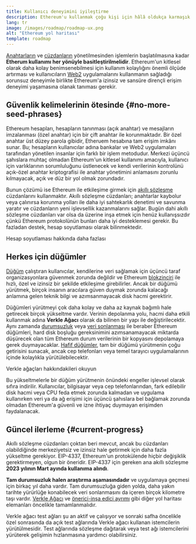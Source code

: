 ```yaml
---
title: Kullanıcı deneyimini iyileştirme
description: Ethereum'u kullanmak çoğu kişi için hâlâ oldukça karmaşık. Kitlesel kullanımı teşvik etmek için Ethereum, giriş engellerini büyük ölçüde azaltmalıdır - kullanıcılar, Ethereum'a merkeziyetsiz, izinsiz ve sansüre dirençli erişimin avantajlarından yararlanmalıdır; ancak bu, geleneksel bir web2 uygulamasını kullanmak kadar sorunsuz olmalıdır.
lang: tr
image: /images/roadmap/roadmap-ux.png
alt: "Ethereum yol haritası"
template: roadmap
---
```


[Anahtarların](/glossary/#key) ve [cüzdanların](/glossary/#wallet) yönetilmesinden işlemlerin başlatılmasına kadar **Etherum kullanımı her yönüyle basitleştirilmelidir**. Ethereum'un kitlesel olarak daha kolay benimsenebilmesi için kullanım kolaylığını önemli ölçüde artırması ve kullanıcıların [Web2](/glossary/#web2) uygulamalarını kullanmanın sağladığı sorunsuz deneyimle birlikte Ethereum'a izinsiz ve sansüre dirençli erişim deneyimi yaşamasına olanak tanıması gerekir.

## Güvenlik kelimelerinin ötesinde {#no-more-seed-phrases}

Ethereum hesapları, hesapların tanınması (açık anahtar) ve mesajların imzalanması (özel anahtar) için bir çift anahtar ile korunmaktadır. Bir özel anahtar üst düzey parola gibidir, Etheruem hesabına tam erişim imkânı sunar. Bu; hesapların kullanıcılar adına bankalar ve Web2 uygulamaları tarafından yönetilen insanlar için farklı bir işlem metodudur. Merkezi üçüncü şahıslara muhtaç olmadan Ethereum'un kitlesel kullanımı amacıyla, kullanıcı için varlıklarının sorumluluğunu üstlenecek ve kendi verilerinin kontrolünü açık-özel anahtar kriptografisi ile anahtar yönetimini anlamasını zorunlu kılmayacak, açık ve düz bir yol olmak zorundadır.

Bunun çözümü ise Ethereum ile etkileşime girmek için [akıllı sözleşme](/glossary/#smart-contract) cüzdanlarını kullanmaktır. Akıllı sözleşme cüzdanları; anahtarlar kaybolur veya çalınırsa korunma yolları ile daha iyi sahtekarlık denetimi ve savunma yaratır ve cüzdanların yeni işlevsellik kazanmalarını sağlar. Bugün dahi akıllı sözleşme cüzdanları var olsa da üzerine inşa etmek için henüz kullanışsızdır çünkü Ethereum protokolünün bunları daha iyi desteklemesi gerekir. Bu fazladan destek, hesap soyutlaması olarak bilinmektedir.

<ButtonLink variant="outline-color" href="/roadmap/account-abstraction/">Hesap soyutlaması hakkında daha fazlası</ButtonLink>

## Herkes için düğümler

[Düğüm](/glossary/#node) çalıştıran kullanıcılar, kendilerine veri sağlamak için üçüncü taraf organizasyonlara güvenmek zorunda değildir ve Ethereum [blokzinciri](/glossary/#blockchain) ile hızlı, özel ve izinsiz bir şekilde etkileşime girebilirler. Ancak bir düğümü yürütmek, birçok insanın aracılara güven duymak zorunda kalacağı anlamına gelen teknik bilgi ve azımsanmayacak disk hacmi gerektirir.

Düğümleri yürütmeyi çok daha kolay ve daha az kaynak bağımlı hale getirecek birçok yükseltme vardır. Verinin depolanma yolu, hacmi daha etkili kullanmak adına **Verkle Ağacı** olarak da bilinen bir yapı ile değiştirilecektir. Aynı zamanda [durumsuzluk](/roadmap/statelessness) veya [veri sonlanması](/roadmap/statelessness/#data-expiry) ile beraber Ethereum düğümleri, hard disk boşluğu gereksinimini azımsanamayacak miktarda düşürecek olan tüm Ethereum durum verilerinin bir kopyasını depolamaya gerek duymayacaklar. [Hafif düğümler](/developers/docs/nodes-and-clients/light-clients/), tam bir düğümü yürütmenin çoğu getirisini sunacak, ancak cep telefonları veya temel tarayıcı uygulamalarının içinde kolaylıkla yürütülebilecektir.

<ButtonLink variant="outline-color" href="/roadmap/verkle-trees/">Verkle ağaçları hakkındakileri okuyun</ButtonLink>

Bu yükseltmelerle bir düğüm yürütmenin önündeki engeller işlevsel olarak sıfıra indirilir. Kullanıcılar, bilgisayar veya cep telefonlarından, fark edilebilir disk hacmi veya CPU feda etmek zorunda kalmadan ve uygulama kullanırken veri ya da ağ erişimi için üçüncü şahıslara bel bağlamak zorunda olmadan Ethereum'a güvenli ve izne ihtiyaç duymayan erişimden faydalanacak.

## Güncel ilerleme {#current-progress}

Akıllı sözleşme cüzdanları çoktan beri mevcut, ancak bu cüzdanları olabildiğinde merkeziyetsiz ve izinsiz hale getirmek için daha fazla yükseltme gerekiyor. EIP-4337, Ethereum'un protokülende hiçbir değişiklik gerektirmeyen, olgun bir öneridir. EIP-4337 için gereken ana akıllı sözleşme **2023 yılının Mart ayında kullanıma alındı**.

**Tam durumsuzluk halen araştırma aşamasındadır** ve uygulamaya geçmesi için birkaç yıl daha vardır. Tam durumsuzluğa giden yolda, daha yakın tarihte yürürlüğe konabilecek veri sonlanmasını da içeren birçok kilometre taşı vardır. [Verkle Ağacı](/roadmap/verkle-trees/) ve [önerici-inşa edici ayrımı](/roadmap/pbs/) gibi diğer yol haritası elemanları öncelikle tamamlanmalıdır.

Verkle ağacı test ağları şu an aktif ve çalışıyor ve sonraki safha öncelikle özel sonrasında da açık test ağlarında Verkle ağacı kullanan istemcilerin yürütülmesidir. Test ağlarında sözleşme dağıtarak veya test ağı istemcilerini yürüterek gelişimin hızlanmasına yardımcı olabilirsiniz.
